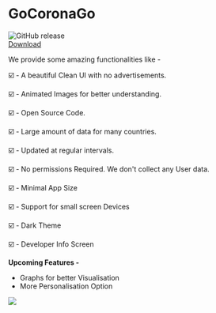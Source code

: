 # GoCoronaGo

![GitHub release](https://img.shields.io/github/v/release/ritwikshanker/gocoronago)\
[Download](https://github.com/ritwikshanker/GoCoronaGo/releases/download/v4.0/GoCoronaGo.apk)

We provide some amazing functionalities like -

☑️  - A beautiful Clean UI with no advertisements.

☑️  - Animated Images for better understanding.

☑️  - Open Source Code.

☑️  - Large amount of data for many countries.

☑️  - Updated at regular intervals.

☑️  - No permissions Required. We don't collect any User data.

☑️  - Minimal App Size

☑️  - Support for small screen Devices

☑️  - Dark Theme 

☑️  - Developer Info Screen

**Upcoming Features -**

- Graphs for better Visualisation
- More Personalisation Option 



![](demo/demo.gif)
